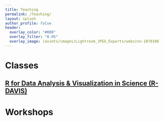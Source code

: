 ```yaml
---
title: Teaching
permalink: /Teaching/
layout: splash
author_profile: false
header:
  overlay_color: "#000"
  overlay_filter: "0.05"
  overlay_image: /assets/images/Lightroom_JPEG_Exports/website-1070106.jpg
---
```


# Classes

## [R for Data Analysis & Visualization in Science (R-DAVIS)](https://mcmaurer.github.io/R-DAVIS-3.0/index.html)

# Workshops